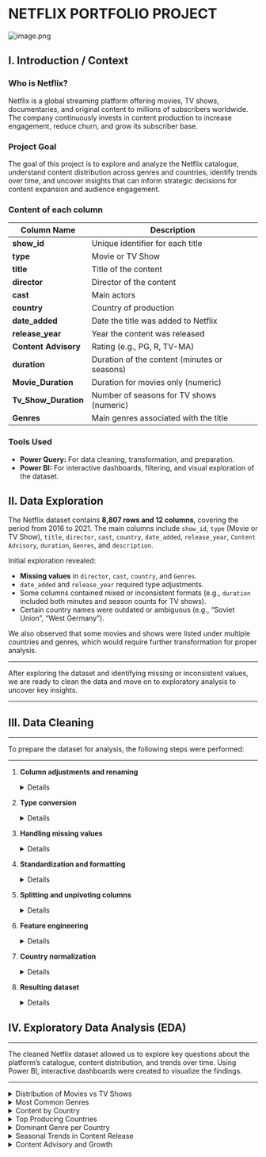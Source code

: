 # NETFLIX PORTFOLIO PROJECT

![image.png](attachment:292b4273-92e3-4f84-9212-9ca2deec66d8:image.png)

## I. Introduction / Context

### **Who is Netflix?**

Netflix is a global streaming platform offering movies, TV shows, documentaries, and original content to millions of subscribers worldwide. The company continuously invests in content production to increase engagement, reduce churn, and grow its subscriber base.

### **Project Goal**

The goal of this project is to explore and analyze the Netflix catalogue, understand content distribution across genres and countries, identify trends over time, and uncover insights that can inform strategic decisions for content expansion and audience engagement.

### **Content of each column**

| **Column Name** | **Description** |
| --- | --- |
| **show_id** | Unique identifier for each title |
| **type** | Movie or TV Show |
| **title** | Title of the content |
| **director** | Director of the content |
| **cast** | Main actors |
| **country** | Country of production |
| **date_added** | Date the title was added to Netflix |
| **release_year** | Year the content was released |
| **Content Advisory** | Rating (e.g., PG, R, TV-MA) |
| **duration** | Duration of the content (minutes or seasons) |
| **Movie_Duration** | Duration for movies only (numeric) |
| **Tv_Show_Duration** | Number of seasons for TV shows (numeric) |
| **Genres** | Main genres associated with the title |

### **Tools Used**

- **Power Query:** For data cleaning, transformation, and preparation.
- **Power BI:** For interactive dashboards, filtering, and visual exploration of the dataset.

## II. Data Exploration

The Netflix dataset contains **8,807 rows and 12 columns**, covering the period from 2016 to 2021. The main columns include `show_id`, `type` (Movie or TV Show), `title`, `director`, `cast`, `country`, `date_added`, `release_year`, `Content Advisory`, `duration`, `Genres`, and `description`.

Initial exploration revealed:

- **Missing values** in `director`, `cast`, `country`, and `Genres`.
- `date_added` and `release_year` required type adjustments.
- Some columns contained mixed or inconsistent formats (e.g., `duration` included both minutes and season counts for TV shows).
- Certain country names were outdated or ambiguous (e.g., “Soviet Union”, “West Germany”).

We also observed that some movies and shows were listed under multiple countries and genres, which would require further transformation for proper analysis.

---

After exploring the dataset and identifying missing or inconsistent values, we are ready to clean the data and move on to exploratory analysis to uncover key insights.

---

## III. Data Cleaning

---

To prepare the dataset for analysis, the following steps were performed:

---

1. **Column adjustments and renaming**
   <details>
    - Removed irrelevant columns like `description`.
    - Renamed `listed_in` to `Genres` and `rating` to `Content Advisory` for clarity.
    <details>

2. **Type conversion**
   <details>
    - Converted `release_year` to integer, `date_added` to date, and `Movie_Duration`/`TV_Show_Duration` to numeric types.
    <details>

3. **Handling missing values**
   <details>
    - `director` and `cast` left blank as not critical for analysis.
    - Missing `country` and `Genres` were replaced with `"Unknown"`.
   <details>

4. **Standardization and formatting**
   <details>
    - Removed extraneous characters (e.g., `"min"`, `"s"`, `"Season/Seasons"`) from `duration` columns.
    - Standardized text capitalization for `title` and `country`.
    - Trimmed unnecessary spaces.
    <details>

5. **Splitting and unpivoting columns**
    <details>
    - Separated multiple countries into distinct rows for detailed country-level analysis.
    - Similarly, genres were split and normalized.
    <details>

6. **Feature engineering**
    <details>
    - Created `Movie_Duration` and `TV_Show_Duration` for better numeric analysis.
    - Added `Season_date_added` to categorize content by seasonal release (Winter, Spring, Summer, Fall).
    <details>

7. **Country normalization**
   <details>
    - Replaced outdated or ambiguous country names (e.g., `"Soviet Union"` → `"Unknown"`, `"West Germany"`/`"East Germany"` → `"Germany"`).
    <details>

8. **Resulting dataset**
    <details>
    - The dataset grew from 8,807 rows to **10,831 rows** after splitting multiple countries.
    - Cleaned, standardized, and structured data ready for exploratory analysis and visualization in Power BI.
    <details>


## IV. Exploratory Data Analysis (EDA)

---

The cleaned Netflix dataset allowed us to explore key questions about the platform’s catalogue, content distribution, and trends over time. Using Power BI, interactive dashboards were created to visualize the findings.

---

<details>
<summary>Distribution of Movies vs TV Shows</summary>

**Question:** How many movies and TV shows are available on Netflix?

![Capture d’écran 2025-09-12 à 15.35.43.png](attachment:86e18b01-159c-4355-afb9-aa0596f78343:Capture_decran_2025-09-12_a_15.35.43.png)

**Observation:**

- Total titles: 8,801
    - Movies: 6,128 (≈70%)
    - TV Shows: 2,675 (≈30%)

**Insight:**

- Netflix prioritizes movies in its catalogue, likely because films appeal to a broad audience and are easier to produce at scale.
- The significant proportion of TV shows shows a strategic investment in binge-worthy content to maintain subscriber engagement over time.
- This dual focus demonstrates Netflix’s approach to balance reach (through movies) and engagement (through series).

</details>

<details>
<summary>Most Common Genres</summary>

**Question:** Which genres are the most present on the platform?

![Capture d’écran 2025-09-12 à 16.16.15.png](attachment:cde0df35-67c3-4437-a523-57318b07caca:Capture_decran_2025-09-12_a_16.16.15.png)

**Observation:**

- Top genres :
    - Drama: 2 065 titles
    - Comedy: 1 328 titles
    - Documentary: 1 050 titles

**Insight:**

- Drama dominates due to its universal appeal across different audiences and countries.
- Comedy is popular for light, easily consumable content, attracting casual viewers.
- Documentaries reflect a niche strategy, catering to audiences interested in educational or informational content.
- Overall, Netflix balances mass appeal with targeted content to satisfy diverse viewer preferences.

</details>

<details>
<summary>Content by Country</summary>

**Question:** In how many countries is Netflix available and where does content come from?

**Observation:**

- Content originates from 120 countries after cleaning ambiguous values (e.g., “Soviet Union” → “Unknown”, “West/East Germany” → “Germany”).
- Most countries contribute a small number of titles; a few countries dominate production such as USA , India , United Kingdom , Canada and Japan.

**Insight:**

- Netflix sources content globally to appear diverse, but relies heavily on high-production countries like the US and India.
- The imbalance shows potential opportunities to expand into underrepresented regions, both to attract local subscribers and diversify content offerings.

</details>

<details>
<summary>Top Producing Countries</summary>

**Question:** Which countries produce the most Netflix content?

![Capture d’écran 2025-09-12 à 16.08.57.png](attachment:4a5df733-2db5-41ab-bff5-979d74d1c46d:Capture_decran_2025-09-12_a_16.08.57.png)

**Observation:**

- Top 5 producing countries:
    1. United States – 3,686 titles
    2. India – 1,045 titles
    3. United Kingdom – 804 titles
    4. Canada – 445 titles
    5. France – 391 titles

**Insight:**

- The US dominates due to its large production industry and global influence.
- India and the UK reflect Netflix’s strategy to cater to large, English-speaking audiences and high-demand markets.
- The top five countries account for approximately 70% of all titles available on Netflix
- Countries with fewer titles may represent untapped opportunities for regional content development.

</details>

<details>
<summary>Dominant Genre per Country</summary>

**Question:** What is the dominant genre in each country?

![Capture d’écran 2025-09-12 à 16.07.26.png](attachment:b709a05a-c8a5-4a17-b183-43de40ecb44e:Capture_decran_2025-09-12_a_16.07.26.png)

**Observation:**

- Drama is the dominant genre in most countries, including India, France, and Germany.
- Other genres show regional variation: International TV Shows are particularly significant in the UK, Children and Family content is more prevalent in Canada, and Anime has a strong presence in Japan.

**Insight:**

- Netflix tailors its content to local preferences, demonstrating an understanding of cultural tastes and regional demand.
- Recognizing these patterns allows Netflix to strategically prioritize genres when entering new markets or producing localized content, ensuring higher engagement and subscriber satisfaction.

</details>

<details>
<summary>Seasonal Trends in Content Release</summary>

**Question:** Are there seasonal trends in the release of Netflix content?

![Capture d’écran 2025-09-12 à 16.22.15.png](attachment:5aae8e64-60ca-4d4f-bc14-eefb4dcd8989:Capture_decran_2025-09-12_a_16.22.15.png)

**Observation:**

- Content categorized by season shows:
    - Winter (Dec–Feb), especially December, has the highest additions.
    - Spring, Summer, and Fall see moderate additions.

**Insight:**

- Netflix strategically releases most content during the 4th quarter to capture peak holiday viewership.
- Seasonal trends suggest a planned release strategy, which could be further optimized using viewership data to maximize engagement.

</details>

<details>
<summary>Content Advisory and Growth</summary>

**Question:** What can we learn from content advisory ratings and catalogue growth?

![Capture d’écran 2025-09-12 à 16.24.01.png](attachment:4b1fb288-db7a-4116-bb68-78ad48b08131:Capture_decran_2025-09-12_a_16.24.01.png)

**Observation:**

- Adult content dominates (2,860 movies, 1,146 TV shows).
- Teen/young adult content is substantial (~2,650 titles).
- Children’s content is limited (~640 titles).
- Catalogue grew steadily from 2016–2020, peaking in 2019–2020, then slightly decreased in 2021.

**Insight:**

- Netflix primarily targets adult viewers, but maintains offerings for teens and young adults.
- The lower proportion of children’s content may represent an opportunity for growth in family-oriented programming.
- Growth trends reflect strategic expansion and content acquisition efforts, while the 2021 decline suggests external factors (e.g., production delays or strategy shifts) impact catalogue additions.

</details>
